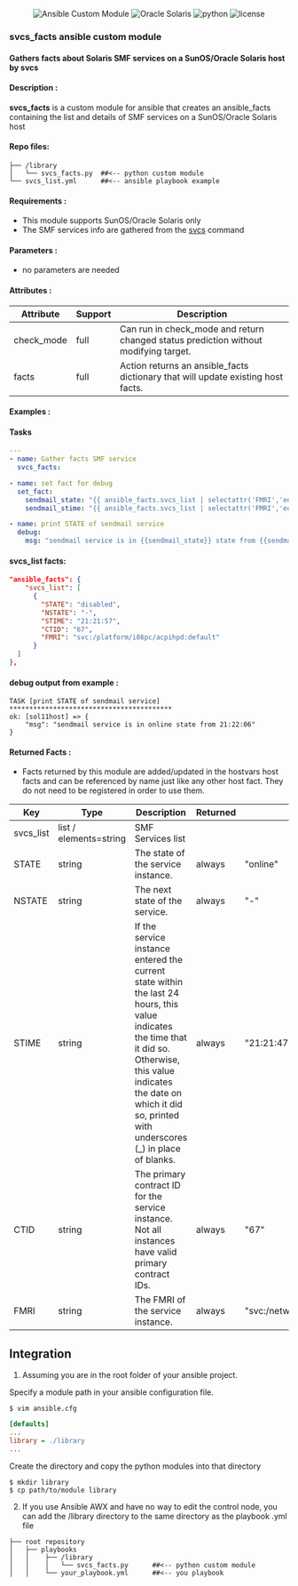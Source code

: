 <meta name="author" content="Marco Noce">
<meta name="description" content="Gathers facts about Solaris SMF services on a SunOS/Oracle Solaris host by svcs">
<meta name="copyright" content="Marco Noce 2024">
<meta name="keywords" content="ansible, module, fact, solaris, svcs, smf, services">
<head>
  <meta name="google-site-verification" content="iy1EPGFS1au6DuSC5R4as3Ipr0LymDVNU3vSHJIrrng" />
</head>

<div align="center">

![Ansible Custom Module][ansible-shield]
![Oracle Solaris][solaris-shield]
![python][python-shield]
![license][license-shield]

</div>


### svcs_facts ansible custom module
#### Gathers facts about Solaris SMF services on a SunOS/Oracle Solaris host by svcs

#### Description :

<b>svcs_facts</b> is a custom module for ansible that creates an ansible_facts containing the list and details of SMF services on a SunOS/Oracle Solaris host

#### Repo files:

```
├── /library                
│   └── svcs_facts.py  ##<-- python custom module
└── svcs_list.yml      ##<-- ansible playbook example
```

#### Requirements :

*  This module supports SunOS/Oracle Solaris only
*  The SMF services info are gathered from the [svcs] command

#### Parameters :

*  no parameters are needed

#### Attributes :

|Attribute |Support|Description                                                                         |
|----------|-------|------------------------------------------------------------------------------------|
|check_mode|full   |Can run in check_mode and return changed status prediction without modifying target.|
|facts     |full   |Action returns an ansible_facts dictionary that will update existing host facts.    |

#### Examples :

#### Tasks
```yaml
---
- name: Gather facts SMF service
  svcs_facts:

- name: set fact for debug
  set_fact:
    sendmail_state: "{{ ansible_facts.svcs_list | selectattr('FMRI','equalto', 'svc:/network/smtp:sendmail' ) | map(attribute='STATE') | first }}"
    sendmail_stime: "{{ ansible_facts.svcs_list | selectattr('FMRI','equalto', 'svc:/network/smtp:sendmail' ) | map(attribute='STIME') | first }}"

- name: print STATE of sendmail service
  debug:
    msg: "sendmail service is in {{sendmail_state}} state from {{sendmail_stime}}"

```
#### svcs_list facts:
```json
"ansible_facts": {
    "svcs_list": [
      {
        "STATE": "disabled",
        "NSTATE": "-",
        "STIME": "21:21:57",
        "CTID": "67",
        "FMRI": "svc:/platform/i86pc/acpihpd:default"
      }
  ]
},
```
#### debug output from example :
```
TASK [print STATE of sendmail service] *****************************************
ok: [sol11host] => {
    "msg": "sendmail service is in online state from 21:22:06"
}
```
#### Returned Facts :

*  Facts returned by this module are added/updated in the hostvars host facts and can be referenced by name just like any other host fact. They do not need to be registered in order to use them.

|Key       |Type                  |Description                                                                       |Returned|Sample            |
|----------|----------------------|----------------------------------------------------------------------------------|------- |------------------|
|svcs_list |list / elements=string|SMF Services list                                                                 |        |                  |
|STATE     |string                |The state of the service instance.                                                |always  |"online"          |
|NSTATE    |string                |The next state of the service.                                                    |always  |"-"               |
|STIME     |string                |If the service instance entered the current state within the last 24 hours, this value indicates the time that it did so. Otherwise, this value indicates the date on which it did so, printed with underscores (_) in place of blanks.                            |always  |"21:21:47"         |
|CTID      |string                |The primary contract ID for the service instance. Not all instances have valid primary contract IDs.                                                              |always  |"67" |
|FMRI      |string                |The FMRI of the service instance.                                 |always  |"svc:/network/smtp:sendmail"          |

## Integration

1. Assuming you are in the root folder of your ansible project.

Specify a module path in your ansible configuration file.

```shell
$ vim ansible.cfg
```
```ini
[defaults]
...
library = ./library
...
```

Create the directory and copy the python modules into that directory

```shell
$ mkdir library
$ cp path/to/module library
```

2. If you use Ansible AWX and have no way to edit the control node, you can add the /library directory to the same directory as the playbook .yml file

```
├── root repository
│   ├── playbooks
│   │    ├── /library                
│   │    │   └── svcs_facts.py      ##<-- python custom module
│   │    └── your_playbook.yml      ##<-- you playbook
```   

[ansible-shield]: https://img.shields.io/badge/Ansible-custom%20module-blue?style=for-the-badge&logo=ansible&logoColor=lightgrey
[solaris-shield]: https://img.shields.io/badge/oracle-solaris-red?style=for-the-badge&logo=oracle&logoColor=red
[python-shield]: https://img.shields.io/badge/python-blue?style=for-the-badge&logo=python&logoColor=yellow
[license-shield]: https://img.shields.io/github/license/nomakcooper/svcs_facts?style=for-the-badge&label=LICENSE

[svcs]: https://docs.oracle.com/cd/E86824_01/html/E54763/svcs-1.html
